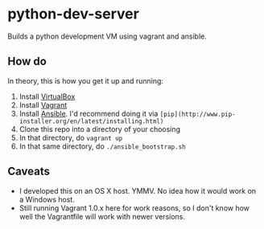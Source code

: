 # python-dev-server

Builds a python development VM using vagrant and ansible.

## How do

In theory, this is how you get it up and running:

1. Install [VirtualBox](https://www.virtualbox.org/wiki/Downloads)
2. Install [Vagrant](http://www.vagrantup.com)
3. Install [Ansible](http://ansibleworks.com/docs/gettingstarted.html). I'd recommend doing it via `[pip](http://www.pip-installer.org/en/latest/installing.html)`
4. Clone this repo into a directory of your choosing
5. In that directory, do `vagrant up`
6. In that same directory, do `./ansible_bootstrap.sh`

## Caveats

- I developed this on an OS X host. YMMV. No idea how it would work on a Windows host.
- Still running Vagrant 1.0.x here for work reasons, so I don't know how well the Vagrantfile will work with newer versions.